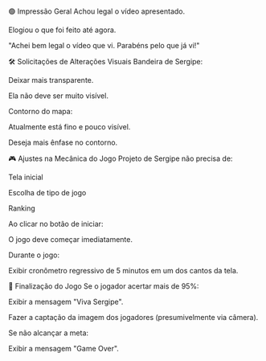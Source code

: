 🟢 Impressão Geral
Achou legal o vídeo apresentado.

Elogiou o que foi feito até agora.

"Achei bem legal o vídeo que vi. Parabéns pelo que já vi!"

🛠️ Solicitações de Alterações Visuais
Bandeira de Sergipe:

Deixar mais transparente.

Ela não deve ser muito visível.

Contorno do mapa:

Atualmente está fino e pouco visível.

Deseja mais ênfase no contorno.

🎮 Ajustes na Mecânica do Jogo
Projeto de Sergipe não precisa de:

Tela inicial

Escolha de tipo de jogo

Ranking

Ao clicar no botão de iniciar:

O jogo deve começar imediatamente.

Durante o jogo:

Exibir cronômetro regressivo de 5 minutos em um dos cantos da tela.

🏁 Finalização do Jogo
Se o jogador acertar mais de 95%:

Exibir a mensagem "Viva Sergipe".

Fazer a captação da imagem dos jogadores (presumivelmente via câmera).

Se não alcançar a meta:

Exibir a mensagem "Game Over".

